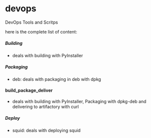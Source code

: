 # devops
DevOps Tools and Scritps

here is the complete list of content:
##### Building
- deals with building with PyInstaller

##### Packaging
- deb: deals with packaging in deb with dpkg

#### build_package_deliver
- deals with building with PyInstaller, Packaging with dpkg-deb and delivering to artifactory with curl

##### Deploy
- squid: deals with deploying squid
